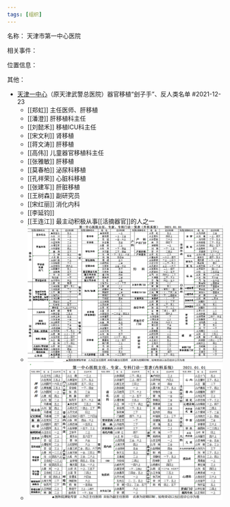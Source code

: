 ```yaml
---
tags: [组织]
---
```


名称：
天津市第一中心医院

相关事件：

位置信息：

其他：
- [天津一中心](http://www.tj-fch.com/ksdh/qgyzzx/index.shtml)（原天津武警总医院）器官移植“刽子手”、反人类名单 #2021-12-23 
	- [[郑虹]] 主任医师、肝移植
	- [[潘澄]] 肝移植科主任
	- [[刘懿禾]] 移植ICU科主任
	- [[宋文利]] 肾移植
	- [[蒋文涛]] 肝移植
	- [[高伟]] 儿童器官移植科主任
	- [[张雅敏]] 肝移植
	- [[莫春柏]] 泌尿科移植
	- [[孔祥荣]] 心脏科移植
	- [[张建军]] 肝脏移植
	- [[王树森]] 副研究员
	- [[宋红丽]] 消化内科
	- [[李延钧]]
	- [[王连江]] 最主动积极从事[[活摘器官]]的人之一
	- ![外科系统](assets/00300044676_1fcb736f.png)
	- ![内科系统](assets/00300044677_55390d89.png)
